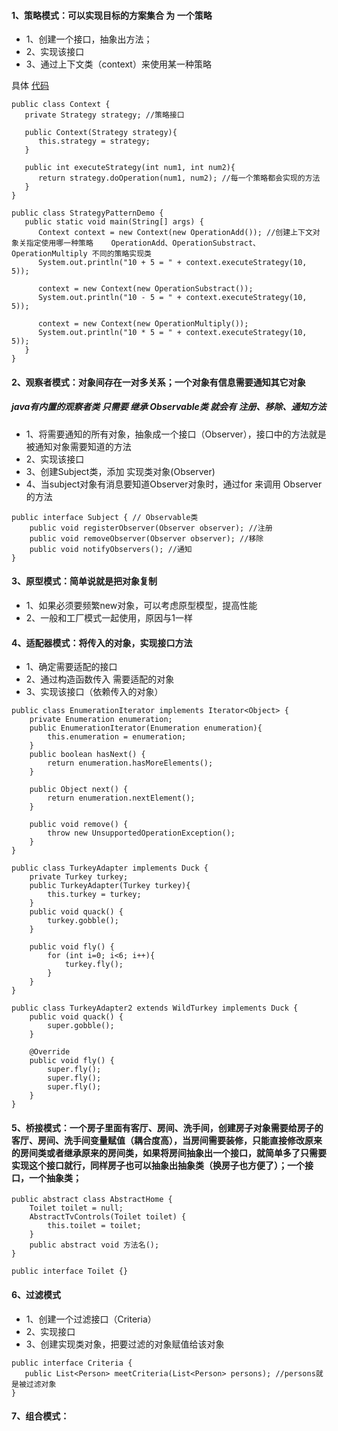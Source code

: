 #### 1、策略模式：可以实现目标的方案集合 为 一个策略
- 1、创建一个接口，抽象出方法；
- 2、实现该接口
- 3、通过上下文类（context）来使用某一种策略

具体 [代码](https://www.runoob.com/design-pattern/strategy-pattern.html)
```
public class Context {
   private Strategy strategy; //策略接口
 
   public Context(Strategy strategy){
      this.strategy = strategy;
   }
 
   public int executeStrategy(int num1, int num2){
      return strategy.doOperation(num1, num2); //每一个策略都会实现的方法
   }
}
```
```
public class StrategyPatternDemo {
   public static void main(String[] args) {
      Context context = new Context(new OperationAdd()); //创建上下文对象关指定使用哪一种策略    OperationAdd、OperationSubstract、OperationMultiply 不同的策略实现类
      System.out.println("10 + 5 = " + context.executeStrategy(10, 5));
 
      context = new Context(new OperationSubstract());      
      System.out.println("10 - 5 = " + context.executeStrategy(10, 5));
 
      context = new Context(new OperationMultiply());    
      System.out.println("10 * 5 = " + context.executeStrategy(10, 5));
   }
}
```

#### 2、观察者模式：对象间存在一对多关系；一个对象有信息需要通知其它对象
##### java有内置的观察者类 只需要 继承 Observable类 就会有 注册、移除、通知方法
- 1、将需要通知的所有对象，抽象成一个接口（Observer），接口中的方法就是被通知对象需要知道的方法
- 2、实现该接口
- 3、创建Subject类，添加 实现类对象(Observer)
- 4、当subject对象有消息要知道Observer对象时，通过for 来调用 Observer的方法
```
public interface Subject { // Observable类
    public void registerObserver(Observer observer); //注册
    public void removeObserver(Observer observer); //移除
    public void notifyObservers(); //通知
}
```

#### 3、原型模式：简单说就是把对象复制
- 1、如果必须要频繁new对象，可以考虑原型模型，提高性能
- 2、一般和工厂模式一起使用，原因与1一样

#### 4、适配器模式：将传入的对象，实现接口方法
- 1、确定需要适配的接口
- 2、通过构造函数传入 需要适配的对象
- 3、实现该接口（依赖传入的对象）
```
public class EnumerationIterator implements Iterator<Object> {
    private Enumeration enumeration;
    public EnumerationIterator(Enumeration enumeration){
        this.enumeration = enumeration;
    }
    public boolean hasNext() {
        return enumeration.hasMoreElements();
    }

    public Object next() {
        return enumeration.nextElement();
    }

    public void remove() {
        throw new UnsupportedOperationException();
    }
}
```
```
public class TurkeyAdapter implements Duck {
    private Turkey turkey;
    public TurkeyAdapter(Turkey turkey){
        this.turkey = turkey;
    }
    public void quack() {
        turkey.gobble();
    }

    public void fly() {
        for (int i=0; i<6; i++){
            turkey.fly();
        }
    }
}
```
```
public class TurkeyAdapter2 extends WildTurkey implements Duck {
    public void quack() {
        super.gobble();
    }

    @Override
    public void fly() {
        super.fly();
        super.fly();
        super.fly();
    }
}
```

#### 5、桥接模式：一个房子里面有客厅、房间、洗手间，创建房子对象需要给房子的客厅、房间、洗手间变量赋值（耦合度高），当房间需要装修，只能直接修改原来的房间类或者继承原来的房间类，如果将房间抽象出一个接口，就简单多了只需要实现这个接口就行，同样房子也可以抽象出抽象类（换房子也方便了）；一个接口，一个抽象类；
```
public abstract class AbstractHome {
    Toilet toilet = null;
    AbstractTvControls(Toilet toilet) {
        this.toilet = toilet;
    }
    public abstract void 方法名();
}
```
```
public interface Toilet {}
```

#### 6、过滤模式
- 1、创建一个过滤接口（Criteria）
- 2、实现接口
- 3、创建实现类对象，把要过滤的对象赋值给该对象
```
public interface Criteria {
   public List<Person> meetCriteria(List<Person> persons); //persons就是被过滤对象
}
```

#### 7、组合模式：

